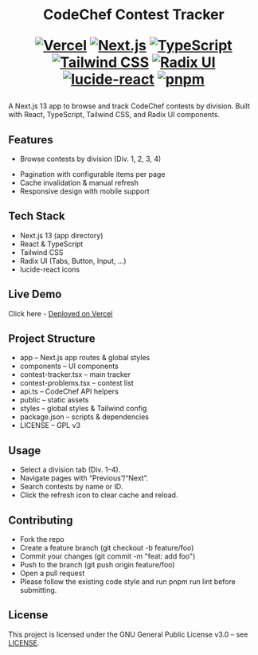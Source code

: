 <h1 align="center"> CodeChef Contest Tracker
  <p align="center">

[![Vercel](https://img.shields.io/badge/deployed%20on-Vercel-000000?logo=vercel)](https://codechef-contest-tracker.vercel.app) [![Next.js](https://img.shields.io/badge/Next.js-13-black?logo=next.js)](https://nextjs.org) [![TypeScript](https://img.shields.io/badge/TypeScript-4.9-blue?logo=typescript)](https://www.typescriptlang.org) [![Tailwind CSS](https://img.shields.io/badge/Tailwind_CSS-3.3-blue?logo=tailwind-css)](https://tailwindcss.com) [![Radix UI](https://img.shields.io/badge/Radix_UI-stable-3A0CA3?logo=radix-ui)](https://www.radix-ui.com) [![lucide-react](https://img.shields.io/badge/lucide--react-0.258.0-lightgrey?logo=react)](https://lucide.dev) [![pnpm](https://img.shields.io/badge/Package_Manager-pnpm-F69220?logo=pnpm)](https://pnpm.io)

  </p>
 </h1>


A Next.js 13 app to browse and track CodeChef contests by division.
Built with React, TypeScript, Tailwind CSS, and Radix UI components.

## Features

- Browse contests by division (Div. 1, 2, 3, 4)
<!-- - Search contests by name or ID -->
- Pagination with configurable items per page
- Cache invalidation & manual refresh
- Responsive design with mobile support

## Tech Stack

- Next.js 13 (app directory)
- React & TypeScript
- Tailwind CSS
- Radix UI (Tabs, Button, Input, …)
- lucide-react icons

## Live Demo

Click here - [Deployed on Vercel](https://codechef-contest-tracker.vercel.app/)

## Project Structure

- app – Next.js app routes & global styles
- components – UI components
- contest-tracker.tsx – main tracker
- contest-problems.tsx – contest list
- api.ts – CodeChef API helpers
- public – static assets
- styles – global styles & Tailwind config
- package.json – scripts & dependencies
- LICENSE – GPL v3

## Usage

- Select a division tab (Div. 1–4).
- Navigate pages with “Previous”/“Next”.
- Search contests by name or ID.
- Click the refresh icon to clear cache and reload.

## Contributing

- Fork the repo
- Create a feature branch (git checkout -b feature/foo)
- Commit your changes (git commit -m "feat: add foo")
- Push to the branch (git push origin feature/foo)
- Open a pull request
- Please follow the existing code style and run pnpm run lint before submitting.

## License

This project is licensed under the GNU General Public License v3.0 – see [LICENSE](/LICENSE).
